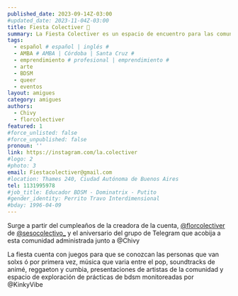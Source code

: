 ```yaml
---
published_date: 2023-09-14Z-03:00
#updated_date: 2023-11-04Z-03:00
title: Fiesta Colectiver 🌈
summary: La Fiesta Colectiver es un espacio de encuentro para las comunidades No monógamas, Poliamorosas, Kinkys, LGBTIQ+.
tags:
  - español # español | inglés #
  - AMBA # AMBA | Córdoba | Santa Cruz #
  - emprendimiento # profesional | emprendimiento #
  - arte
  - BDSM
  - queer
  - eventos
layout: amigues
category: amigues
authors:
  - Chivy
  - florcolectiver
featured: 1
#force_unlisted: false
#force_unpublished: false
pronoun: ''
link: https://instagram.com/la.colectiver
#logo: 2
#photo: 3
email: Fiestacolectiver@gmail.com
#location: Thames 240, Ciudad Autónoma de Buenos Aires
tel: 1131995978
#job_title: Educador BDSM - Dominatrix - Putito
#gender_identity: Perrito Travo Interdimensional
#bday: 1996-04-09
---
```


Surge a partir del cumpleaños de la creadora de la cuenta, [\@florcolectiver](https://instagram.com/florcolectiver) de [\@sesocolectivo\_](https://instagram.com/sesocolectivo_) y el aniversario del grupo de Telegram que acobija a esta comunidad administrada junto a @Chivy

La fiesta cuenta con juegos para que se conozcan las personas que van solxs ó por primera vez, música que varia entre el pop, soundtracks de animé, reggaeton y cumbia, presentaciones de artistas de la comunidad y espacio de exploración de prácticas de bdsm monitoreadas por @KinkyVibe

